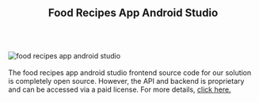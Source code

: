 <h2 style="text-align:center">Food Recipes App Android Studio</h2><br/><br/>

![food recipes app android studio](https://admin.ninjascode.com/wp-content/uploads/2025/repoImages/tiffanie/7.webp) <br/><br/>The food recipes app android studio frontend source code for our solution is completely open source. However, the API and backend is proprietary and can be accessed via a paid license. For more details, <a href="https://enatega.com/?utm_source=github&utm_medium=repo&utm_campaign=tiffanie-food-recipes-app-android-studio" target="_blank">click here.</a>
